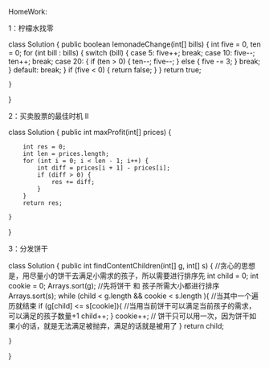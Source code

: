 HomeWork:

1：柠檬水找零

class Solution {
    public boolean lemonadeChange(int[] bills) {
        int five = 0, ten = 0;
        for (int bill : bills) {
        switch (bill) {
            case 5: five++; break;
            case 10: five--; ten++; break;
            case 20: {
                if (ten > 0) {
                    ten--; five--;
                } else {
                    five -= 3;
                }
                break;
            }
            default: break;
        }
        if (five < 0) {
            return false;
        }
    }
    return true;

    }
}


2：买卖股票的最佳时机 II

class Solution {
    public int maxProfit(int[] prices) {

        int res = 0;
        int len = prices.length;
        for (int i = 0; i < len - 1; i++) {
            int diff = prices[i + 1] - prices[i];
            if (diff > 0) {
                res += diff;
            }
        }
        return res;
    
    }
}

3：分发饼干

class Solution {
    public int findContentChildren(int[] g, int[] s) {
         //贪心的思想是，用尽量小的饼干去满足小需求的孩子，所以需要进行排序先
        int child = 0;
        int cookie = 0;
        Arrays.sort(g);  //先将饼干 和 孩子所需大小都进行排序
        Arrays.sort(s);
        while (child < g.length && cookie < s.length ){ //当其中一个遍历就结束
            if (g[child] <= s[cookie]){ //当用当前饼干可以满足当前孩子的需求，可以满足的孩子数量+1
                child++;
            }
            cookie++; // 饼干只可以用一次，因为饼干如果小的话，就是无法满足被抛弃，满足的话就是被用了
        }
        return child; 

    }
}
